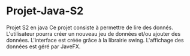 # Projet-Java-S2
Projet S2 en java
Ce projet consiste à permettre de lire des donnés.
L'utilisateur pourra créer un nouveau jeu de données et/ou ajouter des données.
L'interface est créée grâce à la librairie swing.
L'affichage des données est géré par JaveFX.  
